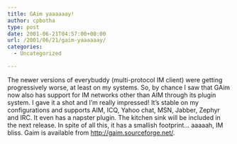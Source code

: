 ```yaml
---
title: GAim yaaaaaay!
author: cpbotha
type: post
date: 2001-06-21T04:57:00+00:00
url: /2001/06/21/gaim-yaaaaaay/
categories:
  - Uncategorized

---
```

The newer versions of everybuddy (multi-protocol IM client) were getting progressively worse, at least on my systems. So, by chance I saw that GAim now also has support for IM networks other than AIM through its plugin system. I gave it a shot and I&#8217;m really impressed! It&#8217;s stable on my configurations and supports AIM, ICQ, Yahoo chat, MSN, Jabber, Zephyr and IRC. It even has a napster plugin. The kitchen sink will be included in the next release. In spite of all this, it has a smallish footprint&#8230; aaaaah, IM bliss. Gaim is available from http://gaim.sourceforge.net/.
